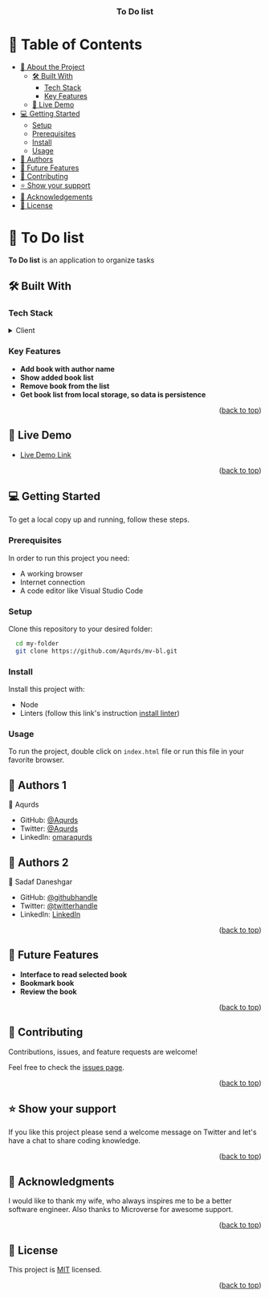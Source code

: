 <a name="readme-top"></a>

<div align="center">
  <!-- You are encouraged to replace this logo with your own! Otherwise you can also remove it. -->
  <!-- <img src="./assets/image/book-icon.png" alt="logo" width="140"  height="auto" /> -->
  <br/>

  <h3><b>To Do list</b></h3>

</div>

<!-- TABLE OF CONTENTS -->

# 📗 Table of Contents

- [📖 About the Project](#about-project)
  - [🛠 Built With](#built-with)
    - [Tech Stack](#tech-stack)
    - [Key Features](#key-features)
  - [🚀 Live Demo](#live-demo)
- [💻 Getting Started](#getting-started)
  - [Setup](#setup)
  - [Prerequisites](#prerequisites)
  - [Install](#install)
  - [Usage](#usage)
- [👥 Authors](#authors)
- [🔭 Future Features](#future-features)
- [🤝 Contributing](#contributing)
- [⭐️ Show your support](#support)
- [🙏 Acknowledgements](#acknowledgements)
- [📝 License](#license)

<!-- PROJECT DESCRIPTION -->

# 📖 To Do list <a name="about-project"></a>

**To Do list** is an application to organize tasks

## 🛠 Built With <a name="built-with"></a>

### Tech Stack <a name="tech-stack"></a>

<details>
  <summary>Client</summary>
  <ul>
    <li>HTML & Javascript</li>
  </ul>
</details>

<!-- Features -->

### Key Features <a name="key-features"></a>

- **Add book with author name**
- **Show added book list**
- **Remove book from the list**
- **Get book list from local storage, so data is persistence**

<p align="right">(<a href="#readme-top">back to top</a>)</p>

## 🚀 Live Demo <a name="live-demo"></a>

- [Live Demo Link](https://aqurds.github.io/mv-bl/)

<p align="right">(<a href="#readme-top">back to top</a>)</p>

<!-- GETTING STARTED -->

## 💻 Getting Started <a name="getting-started"></a>

To get a local copy up and running, follow these steps.

### Prerequisites

In order to run this project you need:

<!--
Example command:

```sh
 gem install rails
```
 -->
 <ul>
    <li>A working browser</li>
    <li>Internet connection</li>
    <li>A code editor like Visual Studio Code</li>
  </ul>

### Setup

Clone this repository to your desired folder:

```sh
  cd my-folder
  git clone https://github.com/Aqurds/mv-bl.git
```

### Install

Install this project with:

<ul>
  <li>Node</li>
  <li>Linters (follow this link's instruction <a href="https://github.com/microverseinc/linters-config">install linter</a>)</li>
</ul>

### Usage

To run the project, double click on `index.html` file or run this file in your favorite browser.

<!--
Example command:

```sh
  rails server
```
--->

<!-- AUTHORS -->

## 👤 Authors 1 <a name="authors"></a>

👤 Aqurds

- GitHub: [@Aqurds](https://github.com/Aqurds)
- Twitter: [@Aqurds](https://twitter.com/Aqurds)
- LinkedIn: [omaraqurds](https://linkedin.com/in/omaraqurds)

## 👤 Authors 2 <a name="authors"></a>

👤 Sadaf Daneshgar

- GitHub: [@githubhandle](https://github.com/sadaf-Daneshgar)
- Twitter: [@twitterhandle](https://twitter.com/SadafDaneshgar)
- LinkedIn: [LinkedIn](https://www.linkedin.com/in/sadaf-barekzai-00480a242)

<p align="right">(<a href="#readme-top">back to top</a>)</p>

<!-- FUTURE FEATURES -->

## 🔭 Future Features <a name="future-features"></a>

- **Interface to read selected book**
- **Bookmark book**
- **Review the book**

<p align="right">(<a href="#readme-top">back to top</a>)</p>

<!-- CONTRIBUTING -->

## 🤝 Contributing <a name="contributing"></a>

Contributions, issues, and feature requests are welcome!

Feel free to check the [issues page](../../issues/).

<p align="right">(<a href="#readme-top">back to top</a>)</p>

<!-- SUPPORT -->

## ⭐️ Show your support <a name="support"></a>

If you like this project please send a welcome message on Twitter and let's have a chat to share coding knowledge.

<p align="right">(<a href="#readme-top">back to top</a>)</p>

<!-- ACKNOWLEDGEMENTS -->

## 🙏 Acknowledgments <a name="acknowledgements"></a>

I would like to thank my wife, who always inspires me to be a better software engineer. Also thanks to Microverse for awesome support.

<p align="right">(<a href="#readme-top">back to top</a>)</p>

<!-- LICENSE -->

## 📝 License <a name="license"></a>

This project is [MIT](./LICENSE) licensed.

<p align="right">(<a href="#readme-top">back to top</a>)</p>
